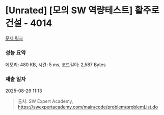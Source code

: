 # [Unrated] [모의 SW 역량테스트] 활주로 건설 - 4014 

[문제 링크](https://swexpertacademy.com/main/code/problem/problemDetail.do?contestProbId=AWIeW7FakkUDFAVH) 

### 성능 요약

메모리: 480 KB, 시간: 5 ms, 코드길이: 2,587 Bytes

### 제출 일자

2025-08-29 11:13



> 출처: SW Expert Academy, https://swexpertacademy.com/main/code/problem/problemList.do